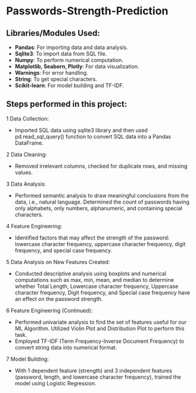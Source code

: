 # Passwords-Strength-Prediction

## **Libraries/Modules Used:**

* **Pandas**: For importing data and data analysis.
* **Sqlite3**: To import data from SQL file.
* **Numpy**: To perform numerical computation.
* **Matplotlib, Seaborn, Plotly**: For data visualization.
* **Warnings**: For error handling.
* **String**: To get special characters.
* **Scikit-learn**: For model building and TF-IDF.

## **Steps performed in this project:**

1 Data Collection:  
- Imported SQL data using sqlite3 library and then used pd.read_sql_query() function to convert SQL data into a Pandas DataFrame.

2 Data Cleaning:
- Removed irrelevant columns, checked for duplicate rows, and missing values.

3 Data Analysis:
- Performed semantic analysis to draw meaningful conclusions from the data, i.e., natural language. Determined the count of passwords having only alphabets, only numbers, alphanumeric, and containing special characters.

4 Feature Engineering:
- Identified factors that may affect the strength of the password: lowercase character frequency, uppercase character frequency, digit frequency, and special case frequency.

5 Data Analysis on New Features Created:
- Conducted descriptive analysis using boxplots and numerical computations such as max, min, mean, and median to determine whether Total Length, Lowercase character frequency, Uppercase character frequency, Digit frequency, and Special case frequency have an effect on the password strength.

6 Feature Engineering (Continued):
- Performed univariate analysis to find the set of features useful for our ML Algorithm. Utilized Violin Plot and Distribution Plot to perform this task.
- Employed TF-IDF (Term Frequency-Inverse Document Frequency) to convert string data into numerical format.

7 Model Building:
- With 1 dependent feature (strength) and 3 independent features (password, length, and lowercase character frequency), trained the model using Logistic Regression.
